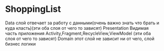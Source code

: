 # ShoppingList
Data слой отвечает за работу с данными(очень важно знать что брать и куда класть)(эти оба слоя от чего то зависят)
Presentation Видимая часть приложения Activity,Fragment,RecycleView,ViewModel (эти оба слоя от чего то зависят)
Domain этот слой не зависит ни от чего, слой бизнес логики
